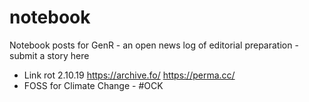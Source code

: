# notebook
Notebook posts for GenR - an open news log of editorial preparation - submit a story here 

- Link rot 2.10.19 https://archive.fo/ https://perma.cc/
- FOSS for Climate Change - #OCK
